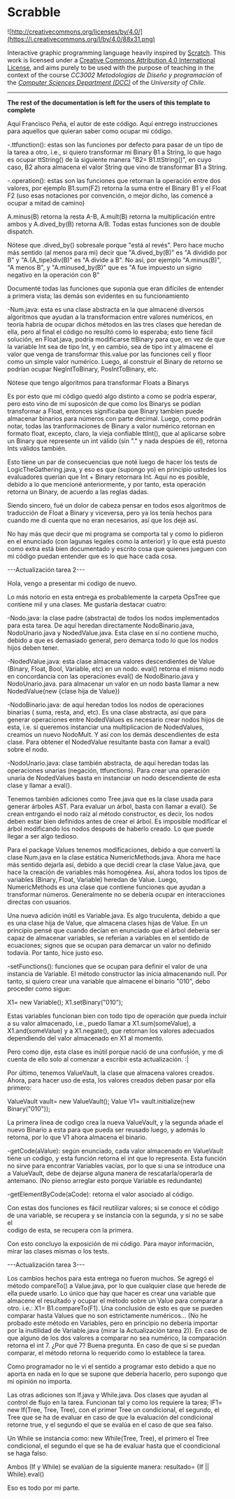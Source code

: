 # Scrabble

![http://creativecommons.org/licenses/by/4.0/](https://i.creativecommons.org/l/by/4.0/88x31.png)

Interactive graphic programming language heavily inspired by 
[Scratch](https://scratch.mit.edu).
This work is licensed under a
[Creative Commons Attribution 4.0 International License](http://creativecommons.org/licenses/by/4.0/), 
and aims purely to be used with the purpose of teaching in the context of the course 
_CC3002 Metodologías de Diseño y programación_ of the 
[_Computer Sciences Department (DCC)_](https://www.dcc.uchile.cl) of the 
_University of Chile_.

---

**The rest of the documentation is left for the users of this template to complete**

Aquí Francisco Peña, el autor de este código. Aquí entrego instrucciones para aquellos que quieran saber
como ocupar mi código.

-.ttfunction(): estas son las funciones por defecto para pasar de un tipo de la tarea a otro, 
i.e., si quiero transformar mi Binary B1 a String, lo que hago es ocupar
ttString() de la siguiente manera "B2= B1.ttString()", en cuyo caso, B2 ahora almacena
el valor String que vino de transformar B1 a String.

-.operation(): estas son las funciones que retornan la operación entre dos valores, 
por ejemplo B1.sum(F2) retorna la suma entre el Binary B1 y el Float F2 (uso esas 
notaciones por convención, o mejor dicho, las comencé a ocupar a mitad de camino) 

A.minus(B) retorna la resta A-B, A.mult(B) retorna la multiplicación entre ambos 
y A.dived_by(B) retorna A/B. Todas estas funciones son de double dispatch. 

Nótese que .dived_by() sobresale porque "está al revés". Pero hace mucho más 
sentido (al menos para mi) decir que "A.dived_by(B)" es "A dividido por B" y 
"A.{A_tipe}div(B)" es "A divide a B". No así, por ejemplo "A.minus(B)", "A menos B", 
y "A.minused_by(B)" que es "A fue impuesto un signo negativo en la operación 
con B"

Documenté todas las funciones que suponía que eran difíciles de entender a primera 
vista; las demás son evidentes en su funcionamiento

-Num.java: esta es una clase abstracta en la que almacené diversos algoritmos
que ayudan a la transformacion entre valores numéricos, en teoría habría de ocupar
dichos métodos en las tres clases que heredan de ella, pero al final el código no
resultó como lo esperaba; esto tiene fácil solución, en Float.java, podría
modificarse ttBinary para que, en vez de que la variable Int sea de tipo Int, y 
en cambio, sea de tipo int y almacene el valor que venga de transformar this.value
por las funciones ceil y floor como un simple valor numérico. Luego, al construir 
el Binary de retorno se podrían ocupar NegIntToBinary, PosIntToBinary, etc.

Nótese que tengo algoritmos para transformar Floats a Binarys

Es por esto que mi código quedó algo distinto a como se podría esperar, pero esto
vino de mi suposicón de que como los Binarys se podían transformar a Float, 
entonces significaba que Binary tambíen puede almacenar binarios para 
números con parte decimal. Luego, como podrán notar, todas las tranformaciones 
de Binary a valor numérico retornan en formato float, excepto, claro, la vieja
confiable ttInt(), que al aplicarse sobre un Binary que represente un int 
válido (sin "." y nada despúes de él), retorna Ints válidos también.

Esto tiene un par de consecuencias que noté luego de hacer los tests de 
LogicTheGathering.java, y eso es que (supongo yo) en principio ustedes los 
evaluadores querían que Int + Binary retornara Int. Aquí no es posible, debido a 
lo que mencioné anteriormente, y por tanto, esta operación retorna un Binary, 
de acuerdo a las reglas dadas. 

Siendo sincero, fué un dolor de cabeza pensar en todos esos algoritmos de 
traducción de Float a Binary y viceversa, pero ya los tenía hechos para cuando 
me di cuenta que no eran necesarios, así que los dejé así.

No hay más que decir que mi programa se comporta tal y como lo pidieron en el 
enunciado (con lagunas legales como la anterior) y lo que está puesto como 
extra está bien documentado y escrito cosa que quienes jueguen con mi 
código puedan entender que es lo que hace cada cosa.

---Actualización tarea 2---

Hola, vengo a presentar mi codigo de nuevo.

Lo más notorio en esta entrega es probablemente la carpeta OpsTree que contiene 
mil y una clases. Me gustaría destacar cuatro:

-Nodo.java: la clase padre (abstracta) de todos los nodos implementados para 
esta tarea. De aquí heredan directamente NodoBinario.java, NodoUnario.java y 
NodedValue.java. Esta clase en sí no contiene mucho, debido a que es demasiado 
general, pero demarca todo lo que los nodos hijos deben tener.

-NodedValue.java: esta clase almacena valores descendientes de Value (Binary, 
Float, Bool, Variable, etc) en un nodo. eval() retorna el mismo nodo en 
concordancia con las operaciones eval() de NodoBinario.java y NodoUnario.java. 
para almacenar un valor en un nodo basta llamar a new NodedValue(new {clase 
hija de Value})

-NodoBinario.java: de aquí heredan todos los nodos de operaciones binarias (
suma, resta, and, etc). Es una clase abstracta, así que para generar operaciones
entre NodedValues es necesario crear nodos hijos de esta, i.e. si queremos 
instanciar una multiplicacion de NodedValues, creamos un nuevo NodoMult. Y así
con los demás descendientes de esta clase. Para obtener el NodedValue resultante
basta con llamar a eval() sobre el nodo.

-NodoUnario.java: clase también abstracta, de aquí heredan todas las operaciones 
unarias (negación, ttfunctions). Para crear una operación unaria de NodedValues
basta en instanciar un nodo descendiente de esta clase y llamar a eval().

Tenemos también adiciones como Tree.java que es la clase usada para generar 
árboles AST. Para evaluar un árbol, basta con llamar a eval(). Se crean
entrgando el nodo raíz al método constructor, es decir, los nodos deben estar
bien definidos antes de crear el árbol. Es imposible modificar el árbol 
modificando los nodos después de haberlo creado. Lo que puede llegar a ser algo
tedioso.

Para el package Values tenemos modificaciones, debido a que convertí la clase
Num.java en la clase estática NumericMethods.java. Ahora me hace más sentido
dejarla así, debido a que decidí crear la clase Value.java, que hace la creación
de variables más homogénea. Así, ahora todos los tipos de variables (Binary, 
Float, Variable) heredan de Value. Luego, NumericMethods es una clase que 
contiene funciones que ayudan a transformar números. Generalmente no se debería
ocupar en interacciones directas con usuarios.

Una nueva adición inútil es Variable.java. Es algo truculenta, debido a que es
una clase hija de Value, que almacena clases hijas de Value. En un principio
pensé que cuando decían en enunciado que el árbol debería ser capaz de 
almacenar variables, se referían a variables en el sentido de ecuaciones; 
signos que se ocupan para demarcar un valor no definido todavía. Por tanto, 
hice justo eso.

-setFunctions(): funciones que se ocupan para definir el valor de una instancia
de Variable. El método constructor las inicia almacenando null. Por tanto, si 
quiero crear una variable que almacene el binario "010", debo proceder como 
sigue:

X1= new Variable();
X1.setBinary("010");

Estas variables funcionan bien con todo tipo de operación que pueda incluir a 
su valor almacenado, i.e., puedo llamar a X1.sum(someValue), a X1.and(someValue) 
y a X1.negate(), que retornan los valores adecuados dependiendo del valor 
almacenado en X1 al momento.

Pero como dije, esta clase es inútil porque nació de una confusión, y me di
cuenta de ello solo al comenzar a escribir esta actualización. :|

Por último, tenemos ValueVault, la clase que almacena valores creados. Ahora, 
para hacer uso de esta, los valores creados deben pasar por ella primero:

ValueVault vault= new ValueVault();
Value V1= vault.initialize(new Binary("010"));

La primera linea de codigo crea la nueva ValueVault, y la segunda añade el nuevo 
Binario a esta para que pueda ser reusado luego, y además lo retorna, por lo 
que V1 ahora almacena el binario.

-getCode(aValue): según enunciado, cada valor almacenado en ValueVault 
tiene un codigo, y esta función retorna el int que lo representa. Esta función
no sirve para encontrar Variables vacías, por lo que si una se introduce una a 
ValueVault, debe de dejarse alguna manera de rescatarla/operarla de antemano.
(No pienso arreglar esto porque Variable es redundante)

-getElementByCode(aCode): retorna el valor asociado al código. 

Con estas dos funciones es fácil reutilizar valores; si se conoce el código de 
una variable, se recupera y se instancia con la segunda, y si no se sabe el  
codigo de esta, se recupera con la primera.

Con esto concluyo la exposición de mi código. Para mayor información, mirar las
clases mismas o los tests.

---Actualización tarea 3---

Los cambios hechos para esta entrega no fueron muchos. Se agregó el método compareTo() 
a Value.java, por lo que cualquier clase que herede de ella puede usarlo. 
Lo único que hay que hacer es crear una variable que almacene el resultado y 
ocupar el método sobre un Value para comparar a otro. i.e.: X1= B1.compareTo(F1). 
Una conclusión de esto es que se pueden comparar hasta Values que no son estrictamente numéricos... (No he 
probado este método en Variables, pero en principio no debería importar por la inutilidad de Variable.java 
(mirar la Actualización tarea 2)). En caso de que alguno de los dos valores a comparar no sea numérico, la 
comparación retorna el int 7. ¿Por qué 7? Buena pregunta. En caso de que sí se puedan comparar, el método 
retorna lo requerido como lo establece la tarea.

Como programador no le vi el sentido a programar esto debido a que no aporta en nada en lo que se supone que 
debería hacerlo, pero supongo que mi opinión no importa.

Las otras adiciones son If.java y While.java. Dos clases que ayudan al control de flujo en la tarea. Funcionan 
tal y como los requiere la tarea; IF1= new If(Tree, Tree, Tree), con el primer Tree un condicional, el 
segundo, el Tree que se ha de evaluar en caso de que la evaluación del condicional retorne true, y el segundo 
el que se evalúa en el caso de que sea falso.

Un While se instancia como: new While(Tree, Tree), el primero el Tree condicional, el segundo el que se ha 
de evaluar hasta que el coondicional se haga falso. 

Ambos (If y While) se evalúan de la siguiente manera: resultado= {If || While}.eval()  

Eso es todo por mi parte.